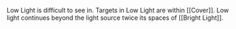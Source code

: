 Low Light is difficult to see in. Targets in Low Light are within [[Cover]]. Low light continues beyond the light source twice its spaces of [[Bright Light]].